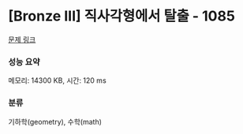 # [Bronze III] 직사각형에서 탈출 - 1085 

[문제 링크](https://www.acmicpc.net/problem/1085) 

### 성능 요약

메모리: 14300 KB, 시간: 120 ms

### 분류

기하학(geometry), 수학(math)

